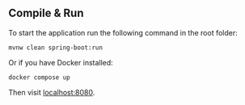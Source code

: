 ## Compile & Run
To start the application run the following command in the root folder:
```
mvnw clean spring-boot:run
```
Or if you have Docker installed:
```
docker compose up
```

Then visit [localhost:8080](http://localhost:8080).
